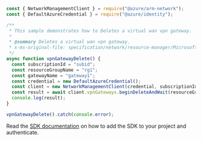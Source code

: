 ```javascript
const { NetworkManagementClient } = require("@azure/arm-network");
const { DefaultAzureCredential } = require("@azure/identity");

/**
 * This sample demonstrates how to Deletes a virtual wan vpn gateway.
 *
 * @summary Deletes a virtual wan vpn gateway.
 * x-ms-original-file: specification/network/resource-manager/Microsoft.Network/stable/2021-08-01/examples/VpnGatewayDelete.json
 */
async function vpnGatewayDelete() {
  const subscriptionId = "subid";
  const resourceGroupName = "rg1";
  const gatewayName = "gateway1";
  const credential = new DefaultAzureCredential();
  const client = new NetworkManagementClient(credential, subscriptionId);
  const result = await client.vpnGateways.beginDeleteAndWait(resourceGroupName, gatewayName);
  console.log(result);
}

vpnGatewayDelete().catch(console.error);
```

Read the [SDK documentation](https://github.com/Azure/azure-sdk-for-js/blob/%40azure%2Farm-network_28.0.0/sdk/network/arm-network/README.md) on how to add the SDK to your project and authenticate.
